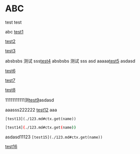 # ABC

test test

abc [test1]()

[test2](./other)

[test3](./other#testother)

absbsbs 测试 sss[test4](./other#测试中文) absbsbs 测试 sss
asd
aaaaa[test5](./other.md#ctx-get-name)  asdasd

[test6](./other.html#ctx-get-name)

[test7](/other#ctx-get-name)

[test8](/other#cccc)

11111111111测[test9](/123.md#cccc)asdasd

[test10]: ./dir/

[test11]: /dir/

aaasss222222  [test12](./other.md#ctx.get(name))
aaa
```
[test13](./123.md#ctx.get(name))
```

```bash
[test14](./123.md#ctx.get(name))
```

asdasd11123 ```[test15](./123.md#ctx.get(name))```

[test16](./123.md#ctx.get(name))